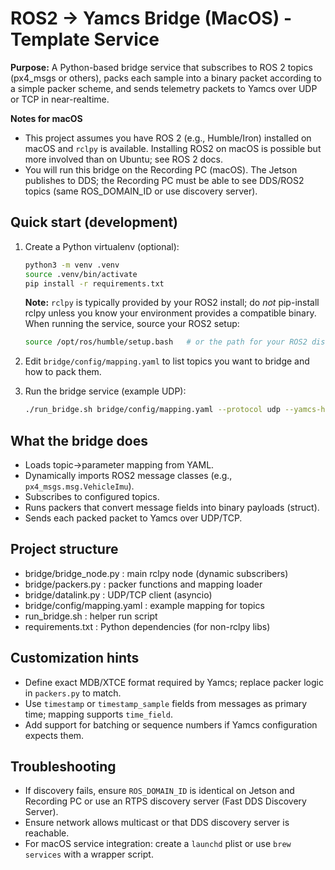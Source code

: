 # ROS2 → Yamcs Bridge (MacOS) - Template Service

**Purpose:** A Python-based bridge service that subscribes to ROS 2 topics (px4_msgs or others),
packs each sample into a binary packet according to a simple packer scheme, and sends telemetry
packets to Yamcs over UDP or TCP in near-realtime.

**Notes for macOS**
- This project assumes you have ROS 2 (e.g., Humble/Iron) installed on macOS and `rclpy` is available.
  Installing ROS2 on macOS is possible but more involved than on Ubuntu; see ROS 2 docs.
- You will run this bridge on the Recording PC (macOS). The Jetson publishes to DDS; the Recording PC
  must be able to see DDS/ROS2 topics (same ROS_DOMAIN_ID or use discovery server).

## Quick start (development)

1. Create a Python virtualenv (optional):
   ```bash
   python3 -m venv .venv
   source .venv/bin/activate
   pip install -r requirements.txt
   ```
   **Note:** `rclpy` is typically provided by your ROS2 install; do *not* pip-install rclpy unless you know
   your environment provides a compatible binary. When running the service, source your ROS2 setup:
   ```bash
   source /opt/ros/humble/setup.bash   # or the path for your ROS2 distro on macOS
   ```

2. Edit `bridge/config/mapping.yaml` to list topics you want to bridge and how to pack them.

3. Run the bridge service (example UDP):
   ```bash
   ./run_bridge.sh bridge/config/mapping.yaml --protocol udp --yamcs-host 127.0.0.1 --yamcs-port 10015
   ```

## What the bridge does
- Loads topic->parameter mapping from YAML.
- Dynamically imports ROS2 message classes (e.g., `px4_msgs.msg.VehicleImu`).
- Subscribes to configured topics.
- Runs packers that convert message fields into binary payloads (struct).
- Sends each packed packet to Yamcs over UDP/TCP.

## Project structure
- bridge/bridge_node.py       : main rclpy node (dynamic subscribers)
- bridge/packers.py          : packer functions and mapping loader
- bridge/datalink.py         : UDP/TCP client (asyncio)
- bridge/config/mapping.yaml : example mapping for topics
- run_bridge.sh              : helper run script
- requirements.txt           : Python dependencies (for non-rclpy libs)

## Customization hints
- Define exact MDB/XTCE format required by Yamcs; replace packer logic in `packers.py` to match.
- Use `timestamp` or `timestamp_sample` fields from messages as primary time; mapping supports `time_field`.
- Add support for batching or sequence numbers if Yamcs configuration expects them.

## Troubleshooting
- If discovery fails, ensure `ROS_DOMAIN_ID` is identical on Jetson and Recording PC or use an RTPS discovery server (Fast DDS Discovery Server).
- Ensure network allows multicast or that DDS discovery server is reachable.
- For macOS service integration: create a `launchd` plist or use `brew services` with a wrapper script.

